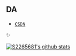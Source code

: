## DA
- [`CSDN`](https://blog.csdn.net/slavik_)

✨

[![S2265681's github stats](https://github-readme-stats.vercel.app/api?username=DA&show_icons=true&theme=dark)](https://github.com/anuraghazra/github-readme-stats)
